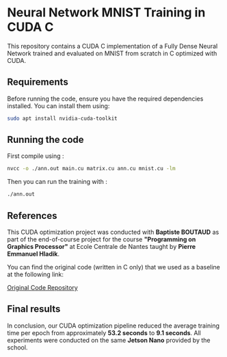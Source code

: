# Neural Network MNIST Training in CUDA C

This repository contains a CUDA C implementation of a Fully Dense Neural Network trained and evaluated on MNIST from scratch in C optimized with CUDA. 

## Requirements

Before running the code, ensure you have the required dependencies installed. You can install them using:

```bash
sudo apt install nvidia-cuda-toolkit
```

## Running the code

First compile using :

```bash
nvcc -o ./ann.out main.cu matrix.cu ann.cu mnist.cu -lm
```

Then you can run the training with :

```bash
./ann.out
```

## References

This CUDA optimization project was conducted with **Baptiste BOUTAUD** as part of the end-of-course project for the course **"Programming on Graphics Processor"** at Ecole Centrale de Nantes taught by **Pierre Emmanuel Hladik**.

You can find the original code (written in C only) that we used as a baseline at the following link:

[Original Code Repository](https://gitlab.univ-nantes.fr/hladik-pe-1/ecn-gpu-tp/-/tree/main/TP1/code_TP?ref_type=heads)

## Final results

In conclusion, our CUDA optimization pipeline reduced the average training time per epoch from approximately **53.2 seconds** to **9.1 seconds**. All experiments were conducted on the same **Jetson Nano** provided by the school.
